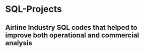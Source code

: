 # SQL-Projects

## Airline Industry SQL codes that helped to improve both operational and commercial analysis 
